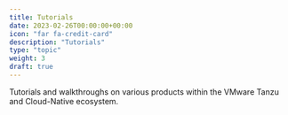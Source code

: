 ```yaml
---
title: Tutorials
date: 2023-02-26T00:00:00+00:00
icon: "far fa-credit-card"
description: "Tutorials"
type: "topic"
weight: 3
draft: true
---
```


Tutorials and walkthroughs on various products within the VMware Tanzu and Cloud-Native ecosystem.
